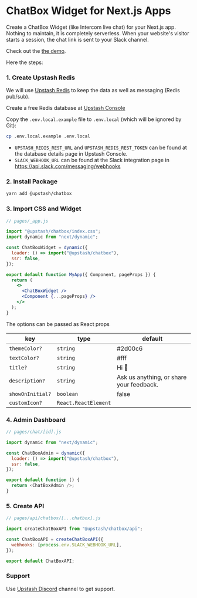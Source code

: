 # ChatBox Widget for Next.js Apps

Create a ChatBox Widget (like Intercom live chat) for your Next.js app. Nothing to maintain, it is completely serverless. When your website's visitor starts a session, the chat link is sent to your Slack channel.  

Check out the [the demo](https://upstash-chatbox.vercel.app).


Here the steps:

### 1. Create Upstash Redis

We will use [Upstash Redis](https://upstash.com) to keep the data as well as messaging (Redis pub/sub).

Create a free Redis database at [Upstash Console](https://console.upstash.com)

Copy the `.env.local.example` file to `.env.local` (which will be ignored by
Git):

```bash
cp .env.local.example .env.local
```

- `UPSTASH_REDIS_REST_URL` and `UPSTASH_REDIS_REST_TOKEN` can be found at the
  database details page in Upstash Console.
- `SLACK_WEBHOOK_URL` can be found at the Slack integration page
  in https://api.slack.com/messaging/webhooks

### 2. Install Package

```bash
yarn add @upstash/chatbox
```

### 3. Import CSS and Widget

```jsx
// pages/_app.js

import "@upstash/chatbox/index.css";
import dynamic from "next/dynamic";

const ChatBoxWidget = dynamic({
  loader: () => import("@upstash/chatbox"),
  ssr: false,
});

export default function MyApp({ Component, pageProps }) {
  return (
    <>
      <ChatBoxWidget />
      <Component {...pageProps} />
    </>
  );
}
```

The options can be passed as React props

| key              | type                 | default                                  |
| ---------------- | -------------------- | ---------------------------------------- |
| `themeColor?`    | `string`             | #2d00c6                                  |
| `textColor?`     | `string`             | #fff                                     |
| `title?`         | `string`             | Hi 👋                                    |
| `description?`   | `string`             | Ask us anything, or share your feedback. |
| `showOnInitial?` | `boolean`            | false                                    |
| `customIcon?`    | `React.ReactElement` |                                          |

### 4. Admin Dashboard

```js
// pages/chat/[id].js

import dynamic from "next/dynamic";

const ChatBoxAdmin = dynamic({
  loader: () => import("@upstash/chatbox"),
  ssr: false,
});

export default function () {
  return <ChatBoxAdmin />;
}
```

### 5. Create API

```js
// pages/api/chatbox/[...chatbox].js

import createChatBoxAPI from "@upstash/chatbox/api";

const ChatBoxAPI = createChatBoxAPI({
  webhooks: [process.env.SLACK_WEBHOOK_URL],
});

export default ChatBoxAPI;
```

### Support
Use [Upstash Discord](https://discord.gg/w9SenAtbme) channel to get support.


